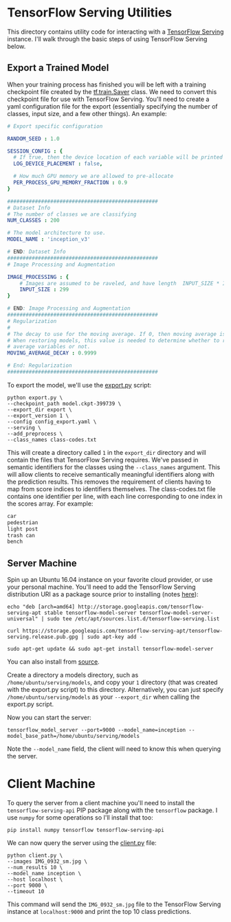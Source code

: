 # TensorFlow Serving Utilities

This directory contains utility code for interacting with a [TensorFlow Serving](https://www.tensorflow.org/serving/) instance. I'll walk through the basic steps of using TensorFlow Serving below.

## Export a Trained Model
When your training process has finished you will be left with a training checkpoint file created by the [tf.train.Saver](https://www.tensorflow.org/api_docs/python/tf/train/Saver) class. We need to convert this checkpoint file for use with TensorFlow Serving. You'll need to create a yaml configuration file for the export (essentially specifying the number of classes, input size, and a few other things). An example:

```yaml
# Export specific configuration

RANDOM_SEED : 1.0

SESSION_CONFIG : {
  # If true, then the device location of each variable will be printed
  LOG_DEVICE_PLACEMENT : false,

  # How much GPU memory we are allowed to pre-allocate
  PER_PROCESS_GPU_MEMORY_FRACTION : 0.9
}

#################################################
# Dataset Info
# The number of classes we are classifying
NUM_CLASSES : 200

# The model architecture to use.
MODEL_NAME : 'inception_v3'

# END: Dataset Info
#################################################
# Image Processing and Augmentation 

IMAGE_PROCESSING : {
    # Images are assumed to be raveled, and have length  INPUT_SIZE * INPUT_SIZE * 3
    INPUT_SIZE : 299
}

# END: Image Processing and Augmentation
#################################################
# Regularization 
#
# The decay to use for the moving average. If 0, then moving average is not computed
# When restoring models, this value is needed to determine whether to restore moving
# average variables or not.
MOVING_AVERAGE_DECAY : 0.9999

# End: Regularization
#################################################
```

To export the model, we'll use the [export.py](export.py) script:
```
python export.py \
--checkpoint_path model.ckpt-399739 \
--export_dir export \
--export_version 1 \
--config config_export.yaml \
--serving \
--add_preprocess \
--class_names class-codes.txt
```
This will create a directory called `1` in the `export_dir` directory and will contain the files that TensorFlow Serving requires. We've passed in semantic identifiers for the classes using the `--class_names` argument. This will allow clients to receive semantically meaningful identifiers along with the prediction results. This removes the requirement of clients having to map from score indices to identifiers themselves. The class-codes.txt file contains one identifier per line, with each line corresponding to one index in the scores array. For example:
```txt
car
pedestrian
light post
trash can
bench
```

## Server Machine
Spin up an Ubuntu 16.04 instance on your favorite cloud provider, or use your personal machine. You'll need to add the TensorFlow Serving distribution URI as a package source prior to installing (notes [here](https://github.com/tensorflow/serving/blob/master/tensorflow_serving/g3doc/setup.md#installing-using-apt-get)):
```
echo "deb [arch=amd64] http://storage.googleapis.com/tensorflow-serving-apt stable tensorflow-model-server tensorflow-model-server-universal" | sudo tee /etc/apt/sources.list.d/tensorflow-serving.list

curl https://storage.googleapis.com/tensorflow-serving-apt/tensorflow-serving.release.pub.gpg | sudo apt-key add -

sudo apt-get update && sudo apt-get install tensorflow-model-server
```
You can also install from [source](https://github.com/tensorflow/serving/blob/master/tensorflow_serving/g3doc/setup.md#installation).

Create a directory a models directory, such as `/home/ubuntu/serving/models`, and copy your `1` directory (that was created with the export.py script) to this directory. Alternatively, you can just specify `/home/ubuntu/serving/models` as your `--export_dir` when calling the export.py script.

Now you can start the server:
```
tensorflow_model_server --port=9000 --model_name=inception --model_base_path=/home/ubuntu/serving/models
```
Note the `--model_name` field, the client will need to know this when querying the server. 

# Client Machine
To query the server from a client machine you'll need to install the `tensorflow-serving-api` PIP package along with the `tensorflow` package. I use `numpy` for some operations so I'll install that too:
```
pip install numpy tensorflow tensorflow-serving-api
```

We can now query the server using the [client.py](client.py) file:
```
python client.py \
--images IMG_0932_sm.jpg \
--num_results 10 \
--model_name inception \
--host localhost \
--port 9000 \
--timeout 10
```
This command will send the `IMG_0932_sm.jpg` file to the TensorFlow Serving instance at `localhost:9000` and print the top 10 class predictions. 
